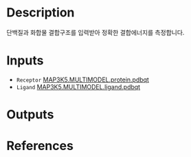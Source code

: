 # Description

단백질과 화합물 결합구조를 입력받아 정확한 결합에너지를 측정합니다.

# Inputs

- `Receptor` [MAP3K5.MULTIMODEL.protein.pdbqt](https://openapi.ad3.io/media/apps/ak_scores/examples/input/MAP3K5.MULTIMODEL.protein.pdbqt)
- `Ligand` [MAP3K5.MULTIMODEL.ligand.pdbqt](https://openapi.ad3.io/media/apps/ak_scores/examples/input/MAP3K5.MULTIMODEL.ligand.pdbqt)

# Outputs

# References
